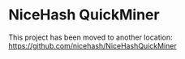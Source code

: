 # NiceHash QuickMiner
This project has been moved to another location: https://github.com/nicehash/NiceHashQuickMiner
